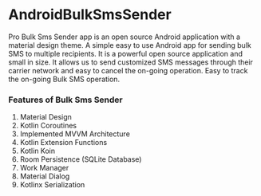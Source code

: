 # AndroidBulkSmsSender
Pro Bulk Sms Sender app is an open source Android application with a material design theme. A simple easy to use Android app for sending bulk SMS to multiple recipients. It is a powerful open source application and small in size. It allows us to send customized SMS messages through their carrier network and easy to cancel the on-going operation. Easy to track the on-going Bulk SMS operation. 


### Features of Bulk Sms Sender

1. Material Design
2. Kotlin Coroutines
3. Implemented MVVM Architecture
4. Kotlin Extension Functions
5. Kotlin Koin 
6. Room Persistence (SQLite Database)
7. Work Manager
8. Material Dialog
9. Kotlinx Serialization

